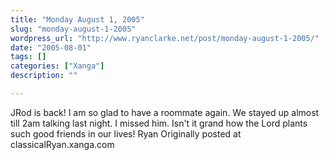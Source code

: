 ```yaml
---
title: "Monday August 1, 2005"
slug: "monday-august-1-2005"
wordpress_url: "http://www.ryanclarke.net/post/monday-august-1-2005/"
date: "2005-08-01"
tags: []
categories: ["Xanga"]
description: ""

---
```


JRod is back! I am so glad to have a roommate again. We stayed up almost till 2am talking last night. I missed him. Isn't it grand how the Lord plants such good friends in our lives!
 Ryan
Originally posted at classicalRyan.xanga.com
